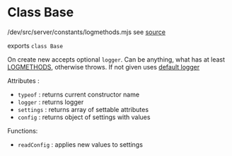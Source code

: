 
# Class Base
/dev/src/server/constants/logmethods.mjs
see [source](../../../../src/server/classes/base/base.mjs)

exports `class Base`

On create new accepts optional `logger`. Can be anything, what has at least [LOGMETHODS](../../constants/logmethods.md), otherwise throws.
If not given uses [default logger](./logger.md)

Attributes :
* `typeof` :  returns current constructor name
* `logger` :  returns logger
* `settings` : returns array of settable attributes
* `config` : returns object of settings with values


Functions:
* `readConfig` : applies new values to settings
